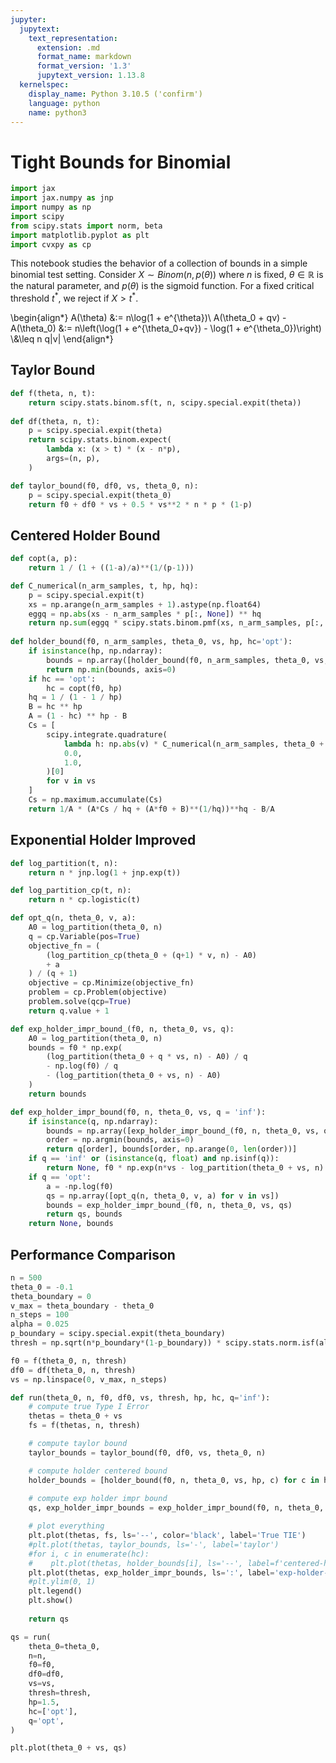 ```yaml
---
jupyter:
  jupytext:
    text_representation:
      extension: .md
      format_name: markdown
      format_version: '1.3'
      jupytext_version: 1.13.8
  kernelspec:
    display_name: Python 3.10.5 ('confirm')
    language: python
    name: python3
---
```


# Tight Bounds for Binomial

```python
import jax
import jax.numpy as jnp
import numpy as np
import scipy
from scipy.stats import norm, beta
import matplotlib.pyplot as plt
import cvxpy as cp
```

This notebook studies the behavior of a collection of bounds in a simple binomial test setting.
Consider $X \sim Binom(n, p(\theta))$ where $n$ is fixed, $\theta \in \mathbb{R}$ is the natural parameter,
and $p(\theta)$ is the sigmoid function.
For a fixed critical threshold $t^*$, we reject if $X > t^*$.


\begin{align*}
A(\theta) &:= n\log(1 + e^{\theta})\\
A(\theta_0 + qv) - A(\theta_0)
&:=
n\left(\log(1 + e^{\theta_0+qv}) - \log(1 + e^{\theta_0})\right)
\\&\leq
n q|v|
\end{align*}


## Taylor Bound

```python
def f(theta, n, t):
    return scipy.stats.binom.sf(t, n, scipy.special.expit(theta))
    
def df(theta, n, t):
    p = scipy.special.expit(theta)
    return scipy.stats.binom.expect(
        lambda x: (x > t) * (x - n*p),
        args=(n, p),
    )
```

```python
def taylor_bound(f0, df0, vs, theta_0, n):
    p = scipy.special.expit(theta_0)
    return f0 + df0 * vs + 0.5 * vs**2 * n * p * (1-p)
```

## Centered Holder Bound

```python
def copt(a, p):
    return 1 / (1 + ((1-a)/a)**(1/(p-1)))

def C_numerical(n_arm_samples, t, hp, hq):
    p = scipy.special.expit(t)
    xs = np.arange(n_arm_samples + 1).astype(np.float64)
    eggq = np.abs(xs - n_arm_samples * p[:, None]) ** hq
    return np.sum(eggq * scipy.stats.binom.pmf(xs, n_arm_samples, p[:, None]), axis=-1) ** (1 / hq)
    
def holder_bound(f0, n_arm_samples, theta_0, vs, hp, hc='opt'):
    if isinstance(hp, np.ndarray):
        bounds = np.array([holder_bound(f0, n_arm_samples, theta_0, vs, hpi, hc) for hpi in hp])
        return np.min(bounds, axis=0)
    if hc == 'opt':
        hc = copt(f0, hp)
    hq = 1 / (1 - 1 / hp)
    B = hc ** hp
    A = (1 - hc) ** hp - B
    Cs = [
        scipy.integrate.quadrature(
            lambda h: np.abs(v) * C_numerical(n_arm_samples, theta_0 + h * v, hp, hq),
            0.0,
            1.0,
        )[0]
        for v in vs
    ]
    Cs = np.maximum.accumulate(Cs)
    return 1/A * (A*Cs / hq + (A*f0 + B)**(1/hq))**hq - B/A
```

## Exponential Holder Improved

```python
def log_partition(t, n):
    return n * jnp.log(1 + jnp.exp(t))

def log_partition_cp(t, n):
    return n * cp.logistic(t)

def opt_q(n, theta_0, v, a):
    A0 = log_partition(theta_0, n)
    q = cp.Variable(pos=True)
    objective_fn = (
        (log_partition_cp(theta_0 + (q+1) * v, n) - A0)
        + a
    ) / (q + 1)
    objective = cp.Minimize(objective_fn)
    problem = cp.Problem(objective)
    problem.solve(qcp=True)
    return q.value + 1
```

```python
def exp_holder_impr_bound_(f0, n, theta_0, vs, q):
    A0 = log_partition(theta_0, n)
    bounds = f0 * np.exp(
        (log_partition(theta_0 + q * vs, n) - A0) / q
        - np.log(f0) / q
        - (log_partition(theta_0 + vs, n) - A0)
    )
    return bounds

def exp_holder_impr_bound(f0, n, theta_0, vs, q = 'inf'):
    if isinstance(q, np.ndarray):
        bounds = np.array([exp_holder_impr_bound_(f0, n, theta_0, vs, qi)[1] for qi in q])
        order = np.argmin(bounds, axis=0)
        return q[order], bounds[order, np.arange(0, len(order))]
    if q == 'inf' or (isinstance(q, float) and np.isinf(q)): 
        return None, f0 * np.exp(n*vs - log_partition(theta_0 + vs, n) + log_partition(theta_0, n))
    if q == 'opt':
        a = -np.log(f0)
        qs = np.array([opt_q(n, theta_0, v, a) for v in vs])
        bounds = exp_holder_impr_bound_(f0, n, theta_0, vs, qs)
        return qs, bounds
    return None, bounds
```

## Performance Comparison

```python
n = 500
theta_0 = -0.1
theta_boundary = 0
v_max = theta_boundary - theta_0
n_steps = 100
alpha = 0.025
p_boundary = scipy.special.expit(theta_boundary)
thresh = np.sqrt(n*p_boundary*(1-p_boundary)) * scipy.stats.norm.isf(alpha) + n*p_boundary
```

```python
f0 = f(theta_0, n, thresh)
df0 = df(theta_0, n, thresh)
vs = np.linspace(0, v_max, n_steps)
```

```python
def run(theta_0, n, f0, df0, vs, thresh, hp, hc, q='inf'):
    # compute true Type I Error
    thetas = theta_0 + vs
    fs = f(thetas, n, thresh)

    # compute taylor bound
    taylor_bounds = taylor_bound(f0, df0, vs, theta_0, n)

    # compute holder centered bound
    holder_bounds = [holder_bound(f0, n, theta_0, vs, hp, c) for c in hc]
    
    # compute exp holder impr bound
    qs, exp_holder_impr_bounds = exp_holder_impr_bound(f0, n, theta_0, vs, q)

    # plot everything
    plt.plot(thetas, fs, ls='--', color='black', label='True TIE')
    #plt.plot(thetas, taylor_bounds, ls='-', label='taylor')
    #for i, c in enumerate(hc):
    #    plt.plot(thetas, holder_bounds[i], ls='--', label=f'centered-holder({c}), p={hp}')
    plt.plot(thetas, exp_holder_impr_bounds, ls=':', label='exp-holder-impr')
    #plt.ylim(0, 1)
    plt.legend()
    plt.show()
    
    return qs
```

```python
qs = run(
    theta_0=theta_0,
    n=n,
    f0=f0,
    df0=df0,
    vs=vs,
    thresh=thresh,
    hp=1.5,
    hc=['opt'],
    q='opt',
)
```

```python
plt.plot(theta_0 + vs, qs)
```
